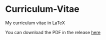 # Curriculum-Vitae
My curriculum vitae in LaTeX

You can download the PDF in the release [here](https://github.com/xgroleau/Curriculum-Vitae/releases/tag/latest)